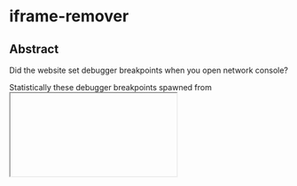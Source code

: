 # iframe-remover

## Abstract
Did the website set debugger breakpoints when you open network console?

Statistically these debugger breakpoints spawned from <iframe>.

This javascript snippet helps remove iframe. 

Simple yet powerful.😝

## Getting Started

Open browser console and paste the app.js content. 👇Press Enter.

## Compare

Some websites may use <iframe> to inject external content like ads and debugger breakpoints, or even spawn threads.

![Before Threads](/images/before-threads.png)

And CPU loading raises.

![Before](/images/before.png)

Run the app.js in console, you will see the situation mitigated.

![After Threads](/images/after-threads.png)

![After](/images/after.png)
